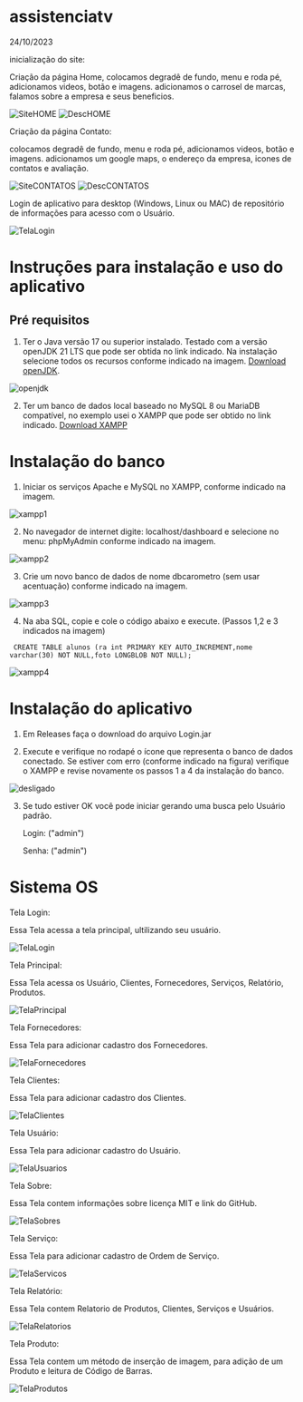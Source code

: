 # assistenciatv
24/10/2023

inicialização do site: 

Criação da página Home, colocamos degradê de fundo, menu e roda pé, adicionamos videos, botão e imagens. 
adicionamos o carrosel de marcas, falamos sobre a empresa e seus beneficios.


![SiteHOME](https://github.com/polianacaroline/assistenciatv/assets/104094484/eb5c4c74-7447-4109-9d21-667d06690f73)
![DescHOME](https://github.com/polianacaroline/assistenciatv/assets/104094484/21724ea5-9451-479f-8219-50f6636f0d60)



Criação da página Contato:

colocamos degradê de fundo, menu e roda pé, adicionamos videos, botão e imagens.
adicionamos um google maps, o endereço da empresa, icones de contatos e avaliação.


![SiteCONTATOS](https://github.com/polianacaroline/assistenciatv/assets/104094484/59f2e3ef-3d6c-4998-b309-9e28380440e2)
![DescCONTATOS](https://github.com/polianacaroline/assistenciatv/assets/104094484/65720a76-c94a-420a-a44b-79f5a85a741d)

Login de aplicativo para desktop (Windows, Linux ou MAC) de repositório de informações para acesso com o Usuário.

![TelaLogin](https://github.com/polianacaroline/assistenciatv/assets/104094484/b45e448f-f457-45f9-8d00-3270b57ad535)
# Instruções para instalação e uso do aplicativo
## Pré requisitos 

 1. Ter o Java versão 17 ou superior instalado. Testado com a versão openJDK 21 LTS que pode ser obtida no link indicado. Na instalação selecione todos os recursos conforme indicado na imagem.
[Download openJDK](https://adoptium.net/).

![openjdk](https://github.com/polianacaroline/assistenciatv/assets/104094484/e2f2dfda-ade7-4dda-87e6-4ff3591707a5)

 2. Ter um banco de dados local baseado no MySQL 8 ou MariaDB compatível, no exemplo usei o XAMPP que pode ser obtido no link indicado.
[Download XAMPP](https://www.apachefriends.org/)

# Instalação do banco

 1. Iniciar os serviços Apache e MySQL no XAMPP, conforme indicado na imagem.
    
![xampp1](https://github.com/polianacaroline/assistenciatv/assets/104094484/6515bd96-871a-4e74-884d-61dd40a3fe01)

 2. No navegador de internet digite: localhost/dashboard e selecione no menu: phpMyAdmin conforme indicado na imagem.
    
![xampp2](https://github.com/polianacaroline/assistenciatv/assets/104094484/d3dec7f1-b919-47a0-a602-75581af70aff)

 3. Crie um novo banco de dados de nome dbcarometro (sem usar acentuação) conforme indicado na imagem.
  
![xampp3](https://github.com/polianacaroline/assistenciatv/assets/104094484/877b46ff-bb18-4e0c-b8e2-504ef6a763d1)

 4. Na aba SQL, copie e cole o código abaixo e execute. (Passos 1,2 e 3 indicados na imagem)
    
``` CREATE TABLE alunos (ra int PRIMARY KEY AUTO_INCREMENT,nome varchar(30) NOT NULL,foto LONGBLOB NOT NULL);```
    
![xampp4](https://github.com/polianacaroline/assistenciatv/assets/104094484/ead02bda-f5b3-4487-a6fa-04d9c1e2408b)

# Instalação do aplicativo
 1. Em Releases faça o download do arquivo Login.jar

 2. Execute e verifique no rodapé o ícone que representa o banco de dados conectado. Se estiver com erro (conforme indicado na figura) verifique o XAMPP e revise novamente os passos 1 a 4 da instalação do banco.

![desligado](https://github.com/polianacaroline/assistenciatv/assets/104094484/9da121ec-c8c7-43c1-9d1a-9d2101765403)

 3. Se tudo estiver OK você pode iniciar gerando uma busca pelo Usuário padrão.
    
    Login: ("admin")
    
    Senha: ("admin")


# Sistema OS

Tela Login:

Essa Tela acessa a tela principal, ultilizando seu usuário.

![TelaLogin](https://github.com/polianacaroline/assistenciatv/assets/104094484/b45e448f-f457-45f9-8d00-3270b57ad535)


                
Tela Principal:

Essa Tela acessa os Usuário, Clientes, Fornecedores, Serviços, Relatório, Produtos.

![TelaPrincipal](https://github.com/polianacaroline/assistenciatv/assets/104094484/99a8cb0c-52c6-446b-a5c3-b55d5231b598)

Tela Fornecedores:

Essa Tela para adicionar cadastro dos Fornecedores.

![TelaFornecedores ](https://github.com/polianacaroline/assistenciatv/assets/104094484/c48c8575-47a8-4e6a-83f1-b00f9b0a7f92)

Tela Clientes:

Essa Tela para adicionar cadastro dos Clientes.

![TelaClientes](https://github.com/polianacaroline/assistenciatv/assets/104094484/bd285d6b-3009-4c92-aa83-ce8269bff729)

Tela Usuário:

Essa Tela para adicionar cadastro  do Usuário.

![TelaUsuarios](https://github.com/polianacaroline/assistenciatv/assets/104094484/8c22a39d-69cd-42fa-9ea3-e0ff44dcead2)

Tela Sobre:

Essa Tela contem informações sobre licença MIT e link do GitHub. 

![TelaSobres](https://github.com/polianacaroline/assistenciatv/assets/104094484/62ecc091-7456-4b00-8c80-b1225d9d1fae)

Tela Serviço:

Essa Tela para adicionar cadastro de Ordem de Serviço.

![TelaServicos](https://github.com/polianacaroline/assistenciatv/assets/104094484/4d8c6a77-2d28-4127-84ba-bd9cb1d82ad7)

Tela Relatório:

Essa Tela contem Relatorio de Produtos, Clientes, Serviços e Usuários.

![TelaRelatorios](https://github.com/polianacaroline/assistenciatv/assets/104094484/1c288aff-68a9-4019-8b5d-8db6e46cd724)

Tela Produto: 

Essa Tela contem um método de inserção de imagem, para adição de um Produto e leitura de Código de Barras. 

![TelaProdutos](https://github.com/polianacaroline/assistenciatv/assets/104094484/83eda0d4-3758-4065-8bfc-c089a1ae5360)
